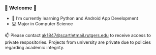 ### 👋 Welcome 👋

- 🌱 I’m currently learning Python and Android App Development
- 💻 Major in Computer Science

📫 Please contact ak1847@scartletmail.rutgers.edu to receive access to private respositories.
Projects from university are private due to policies regarding academic integrity.

<!--
**theonlyanton/theonlyanton** is a ✨ _special_ ✨ repository because its `README.md` (this file) appears on your GitHub profile.

Here are some ideas to get you started:

- 🔭 I’m currently working on ...
- 🌱 I’m currently learning ...
- 👯 I’m looking to collaborate on ...
- 🤔 I’m looking for help with ...
- 💬 Ask me about ...
- 📫 How to reach me: ...
- 😄 Pronouns: ...
- ⚡ Fun fact: ...
-->
